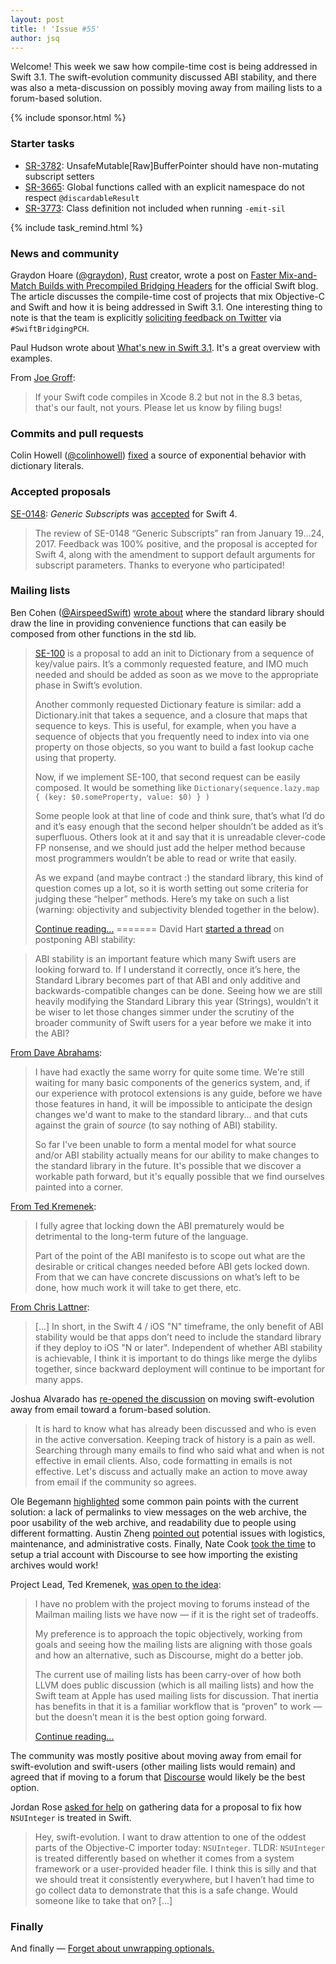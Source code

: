 ```yaml
---
layout: post
title: ! 'Issue #55'
author: jsq
---
```


Welcome! This week we saw how compile-time cost is being addressed in Swift 3.1. The swift-evolution community discussed ABI stability, and there was also a meta-discussion on possibly moving away from mailing lists to a forum-based solution.

<!--excerpt-->

{% include sponsor.html %}

### Starter tasks

- [SR-3782](https://bugs.swift.org/browse/SR-3782): UnsafeMutable[Raw]BufferPointer should have non-mutating subscript setters
- [SR-3665](https://bugs.swift.org/browse/SR-3665): Global functions called with an explicit namespace do not respect `@discardableResult`
- [SR-3773](https://bugs.swift.org/browse/SR-3773): Class definition not included when running `-emit-sil`

{% include task_remind.html %}

### News and community

Graydon Hoare ([@graydon](https://github.com/graydon/)), [Rust](https://en.wikipedia.org/wiki/Rust_(programming_language)) creator, wrote a post on [Faster Mix-and-Match Builds with Precompiled Bridging Headers](https://swift.org/blog/bridging-pch/) for the official Swift blog. The article discusses the compile-time cost of projects that mix Objective-C and Swift and how it is being addressed in Swift 3.1. One interesting thing to note is that the team is explicitly [soliciting feedback on Twitter](https://swift.org/blog/bridging-pch/#reporting-feedback) via `#SwiftBridgingPCH`.

Paul Hudson wrote about [What's new in Swift 3.1](https://www.hackingwithswift.com/swift3-1). It's a great overview with examples.

From [Joe Groff](https://twitter.com/jckarter/status/825012717580726272):

> If your Swift code compiles in Xcode 8.2 but not in the 8.3 betas, that's our fault, not yours. Please let us know by filing bugs!

### Commits and pull requests

Colin Howell ([@colinhowell](https://github.com/colinhowell)) [fixed](https://github.com/apple/swift/pull/7004/commits/e4ae3f03642e1c93c81b10a49e7f6b1e76333774) a source of exponential behavior with dictionary literals.

### Accepted proposals

[SE-0148](https://github.com/apple/swift-evolution/blob/master/proposals/0148-generic-subscripts.md): *Generic Subscripts* was [accepted](https://lists.swift.org/pipermail/swift-evolution-announce/2017-January/000311.html) for Swift 4.

> The review of SE-0148 “Generic Subscripts” ran from January 19...24, 2017. Feedback was 100% positive, and the proposal is accepted for Swift 4, along with the amendment to support default arguments for subscript parameters. Thanks to everyone who participated!

### Mailing lists

Ben Cohen ([@AirspeedSwift](https://twitter.com/AirspeedSwift)) [wrote about](https://lists.swift.org/pipermail/swift-evolution/Week-of-Mon-20170130/031235.html) where the standard library should draw the line in providing convenience functions that can easily be composed from other functions in the std lib.

> [SE-100](https://github.com/apple/swift-evolution/blob/master/proposals/0100-add-sequence-based-init-and-merge-to-dictionary.md) is a proposal to add an init to Dictionary from a sequence of key/value pairs. It’s a commonly requested feature, and IMO much needed and should be added as soon as we move to the appropriate phase in Swift’s evolution.
>
> Another commonly requested Dictionary feature is similar: add a Dictionary.init that takes a sequence, and a closure that maps that sequence to keys. This is useful, for example, when you have a sequence of objects that you frequently need to index into via one property on those objects, so you want to build a fast lookup cache using that property.
>
> Now, if we implement SE-100, that second request can be easily composed. It would be something like `Dictionary(sequence.lazy.map { (key: $0.someProperty, value: $0) } )`
>
> Some people look at that line of code and think sure, that’s what I’d do and it’s easy enough that the second helper shouldn’t be added as it’s superfluous. Others look at it and say that it is unreadable clever-code FP nonsense, and we should just add the helper method because most programmers wouldn’t be able to read or write that easily.
>
> As we expand (and maybe contract :) the standard library, this kind of question comes up a lot, so it is worth setting out some criteria for judging these “helper” methods. Here’s my take on such a list (warning: objectivity and subjectivity blended together in the below).
>
> [Continue reading...](https://lists.swift.org/pipermail/swift-evolution/Week-of-Mon-20170130/031235.html)
=======
David Hart [started a thread](https://lists.swift.org/pipermail/swift-evolution/Week-of-Mon-20170123/030718.html) on postponing ABI stability:

> ABI stability is an important feature which many Swift users are looking forward to. If I understand it correctly, once it’s here, the Standard Library becomes part of that ABI and only additive and backwards-compatible changes can be done. Seeing how we are still heavily modifying the Standard Library this year (Strings), wouldn’t it be wiser to let those changes simmer under the scrutiny of the broader community of Swift users for a year before we make it into the ABI?

[From Dave Abrahams](https://lists.swift.org/pipermail/swift-evolution/Week-of-Mon-20170123/030971.html):

> I have had exactly the same worry for quite some time.  We're still waiting for many basic components of the generics system, and, if our experience with protocol extensions is any guide, before we have those features in hand, it will be impossible to anticipate the design changes we'd want to make to the standard library... and that cuts against the grain of *source* (to say nothing of ABI) stability.
>
> So far I've been unable to form a mental model for what source and/or ABI stability actually means for our ability to make changes to the standard library in the future.  It's possible that we discover a workable path forward, but it's equally possible that we find ourselves painted into a corner.

[From Ted Kremenek](https://lists.swift.org/pipermail/swift-evolution/Week-of-Mon-20170123/030989.html):

> I fully agree that locking down the ABI prematurely would be detrimental to the long-term future of the language.
>
> Part of the point of the ABI manifesto is to scope out what are the desirable or critical changes needed before ABI gets locked down.  From that we can have concrete discussions on what’s left to be done, how much work it will take to get there, etc.

[From Chris Lattner](https://lists.swift.org/pipermail/swift-evolution/Week-of-Mon-20170123/031037.html):

> [...] In short, in the Swift 4 / iOS "N" timeframe, the only benefit of ABI stability would be that apps don’t need to include the standard library if they deploy to iOS "N or later".  Independent of whether ABI stability is achievable, I think it is important to do things like merge the dylibs together, since backward deployment will continue to be important for many apps.

Joshua Alvarado has [re-opened the discussion](https://lists.swift.org/pipermail/swift-evolution/Week-of-Mon-20170123/030646.html) on moving swift-evolution away from email toward a forum-based solution.

> It is hard to know what has already been discussed and who is even in the active conversation. Keeping track of history is a pain as well. Searching through many emails to find who said what and when is not effective in email clients. Also, code formatting in emails is not effective. Let's discuss and actually make an action to move away from email if the community so agrees.

Ole Begemann [highlighted](https://lists.swift.org/pipermail/swift-evolution/Week-of-Mon-20170123/030687.html) some common pain points with the current solution: a lack of permalinks to view messages on the web archive, the poor usability of the web archive, and readability due to people using different formatting. Austin Zheng [pointed out](https://lists.swift.org/pipermail/swift-evolution/Week-of-Mon-20170123/030942.html) potential issues with logistics, maintenance, and administrative costs. Finally, Nate Cook [took the time](https://lists.swift.org/pipermail/swift-evolution/Week-of-Mon-20170123/030933.html) to setup a trial account with Discourse to see how importing the existing archives would work!

Project Lead, Ted Kremenek, [was open to the idea](https://lists.swift.org/pipermail/swift-evolution/Week-of-Mon-20170123/030862.html):

> I have no problem with the project moving to forums instead of the Mailman mailing lists we have now — if it is the right set of tradeoffs.
>
> My preference is to approach the topic objectively, working from goals and seeing how the mailing lists are aligning with those goals and how an alternative, such as Discourse, might do a better job.
>
> The current use of mailing lists has been carry-over of how both LLVM does public discussion (which is all mailing lists) and how the Swift team at Apple has used mailing lists for discussion.  That inertia has benefits in that it is a familiar workflow that is “proven” to work — but the doesn’t mean it is the best option going forward.
>
> [Continue reading...](https://lists.swift.org/pipermail/swift-evolution/Week-of-Mon-20170123/030862.html)

The community was mostly positive about moving away from email for swift-evolution and swift-users (other mailing lists would remain) and agreed that if moving to a forum that [Discourse](http://www.discourse.org) would likely be the best option.

Jordan Rose [asked for help](https://lists.swift.org/pipermail/swift-evolution/Week-of-Mon-20170130/031327.html) on gathering data for a proposal to fix how `NSUInteger` is treated in Swift.

> Hey, swift-evolution. I want to draw attention to one of the oddest parts of the Objective-C importer today: `NSUInteger`. TLDR: `NSUInteger` is treated differently based on whether it comes from a system framework or a user-provided header file. I think this is silly and that we should treat it consistently everywhere, but I haven’t had time to go collect data to demonstrate that this is a safe change. Would someone like to take that on? [...]

### Finally

And finally &mdash; [Forget about unwrapping optionals.](https://twitter.com/ericasadun/status/824755257762840579)
